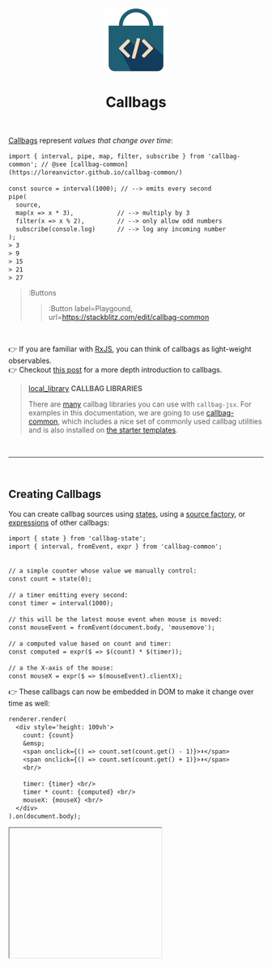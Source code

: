 <div align="center">
  <img src="/docs/assets/callbag-jsx.svg" width="128px"/>
  <h1>Callbags</h1>
</div>

<br>

[Callbags](https://github.com/callbag/callbag) represent _values that change over time_:

```tsx | --term ​
import { interval, pipe, map, filter, subscribe } from 'callbag-common'; // @see [callbag-common](https://loreanvictor.github.io/callbag-common/)

const source = interval(1000); // --> emits every second
pipe(
  source,
  map(x => x * 3),            // --> multiply by 3
  filter(x => x % 2),         // --> only allow odd numbers
  subscribe(console.log)      // --> log any incoming number
);
> 3
> 9
> 15
> 21
> 27
```

> :Buttons
> > :Button label=Playgound, url=https://stackblitz.com/edit/callbag-common

<br>

👉 If you are familiar with [RxJS](https://rxjs.dev/guide/overview), you can think of callbags as light-weight observables. \
👉 Checkout [this post](https://loreanvictor.github.io/callbag-common/what-are-callbags) for a more depth introduction to callbags.


> [local_library](:Icon) **CALLBAG LIBRARIES**
>
> There are [many](https://github.com/callbag/callbag/wiki) callbag libraries you can use with `callbag-jsx`. For examples
> in this documentation, we are going
> to use [callbag-common](https://loreanvictor.github.io/callbag-common), which includes a nice set of commonly used
> callbag utilities and is also installed on [the starter templates](/install#starter-templates).

<br>

---

<br>

## Creating Callbags

You can create callbag sources using [states](/reactivity/states),
using a [source factory](https://loreanvictor.github.io/callbag-common/#source-factories),
or [expressions](/reactivity/expressions) of other callbags:

```tsx
import { state } from 'callbag-state';
import { interval, fromEvent, expr } from 'callbag-common';


// a simple counter whose value we manually control:
const count = state(0);

// a timer emitting every second:
const timer = interval(1000);

// this will be the latest mouse event when mouse is moved:
const mouseEvent = fromEvent(document.body, 'mousemove');

// a computed value based on count and timer:
const computed = expr($ => $(count) * $(timer));

// a the X-axis of the mouse:
const mouseX = expr($ => $(mouseEvent).clientX);
```

👉 These callbags can now be embedded in DOM to make it change over time as well:

```tsx
renderer.render(
  <div style='height: 100vh'>
    count: {count}
    &emsp;
    <span onclick={() => count.set(count.get() - 1)}>⬇️</span>
    <span onclick={() => count.set(count.get() + 1)}>⬆️</span>
    <br/>

    timer: {timer} <br/>
    timer * count: {computed} <br/>
    mouseX: {mouseX} <br/>
  </div>
).on(document.body);
```

<iframe height="256" deferred-src="https://callbag-jsx-demo-cbsources.stackblitz.io/"/>

> :Buttons
> > :Button label=Playground, url=https://stackblitz.com/edit/callbag-jsx-demo-cbsources

<br>

---

<br>

## Transforming Callbags

You can pipe callbag sources to [callbag operators](https://loreanvictor.github.io/callbag-common/#operators)
to create new, modified callbags:

```tsx
import { state } from 'callbag-state';
import { pipe, map, debounce } from 'callbag-common';

const input = state('');
const len = pipe(
  input,
  debounce(200),       // --> wait 200 milliseconds after last input change
  map(s => s.length)   // --> map it to its length
);

renderer.render(
  <>
    <input _state={input} type='text' placeholder='Type something ...'/>
    <br/>
    Input Length: {len}
  </>
).on(document.body);
```

<iframe height="256" deferred-src="https://callbag-jsx-demo-cbops.stackblitz.io/" />

> :Buttons
> > :Button label=Playground, url=https://stackblitz.com/edit/callbag-jsx-demo-cbops

<br>

> [local_bar](:Icon) **PIPELINE OPERATOR**
>
> If you are using the [JavaScript Starter Template](/install#starter-templates),
> or [Pipeline Operator Plugin for Babel](https://babeljs.io/docs/en/babel-plugin-proposal-pipeline-operator),
> you can pipe callbags with the pipeline operator (`|>`) instead of the `pipe()` utility:
> ```tsx
> const len = input |> debounce(200) |> map(s => s.length)
> ```

<br>

---

<br>

## Subscribing to Callbags

Typically you need to subscribe to callbag sources (i.e. listen to them). In `callbag-jsx` this is done
implicitly when you embed callbags in DOM elements:

```tsx
const s = state(0);
renderer.render(<div>{s}</div>).on(document.body);
```

👉 The subscription only happens **AFTER** the element is appended to main document:

```tsx
const s = state(0);
const d = <div>{s}</div>;               // --> no subscription
renderer.render(d).on(document.body);   // --> subscription happens here
```

👉 The subscription is cleared when the element is removed from the main document:

```tsx
const s = state(0);
const d = <div>{s}</div>;               // --> no subscription
renderer.render(d).on(document.body);   // --> subscription happens here

renderer.render(
  <button onclick={() => renderer.remove(d)}>Remove</button> {/* --> subscription ends when this button is clicked */}
).on(document.body);
```

> ⚠️ **IMPORTANT** ⚠️
>
> You **MUST** use `renderer.remove()` method to ensure that the subscriptions of a DOM element are cleared. Otherwise,
> this might result in a memory leak as subscription resources are not released.

<br>

You can also explicitly subscribe to callbags, using [`subscribe()`](https://loreanvictor.github.io/callbag-common/util/subscribe)
utility:

```tsx
import { pipe, subscribe } from 'callbag-common';
import { state } from 'callbag-state';

const s = state(0);
pipe(s, subscribe(console.log));  // --> logs changes in value of s
```

👉 Remember to clear manual subscriptions when you no longer need them:

```tsx
import { pipe, subscribe } from 'callbag-common';
import { state } from 'callbag-state';

const s = state(0);
const clear = pipe(s, subscribe(console.log));

// when everything is done:
clear();
```

<br><br>

> :ToCPrevNext

<br><br>

<div align="center">
  <img src="/docs/assets/callbag.svg" width="256px"/>
</div>